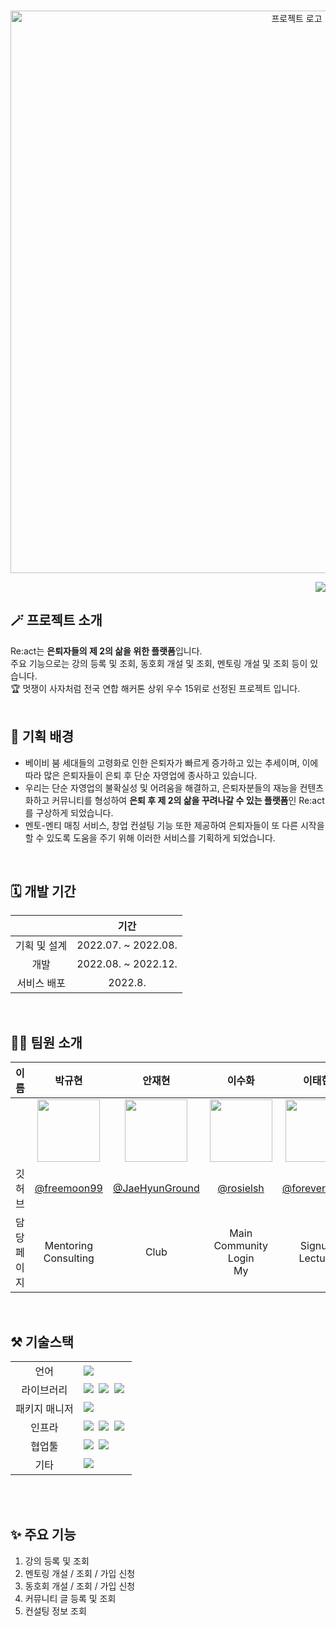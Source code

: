 <p align="center">
  <br>
  <img src="https://user-images.githubusercontent.com/72565083/231432709-8cd72098-3085-4cde-a9bb-0522cb35ad87.png" alt='프로젝트 로고' width='900px'>
  <br>
  <p align='right'>
    <a href="https://hits.seeyoufarm.com"><img src="https://hits.seeyoufarm.com/api/count/incr/badge.svg?url=https%3A%2F%2Fgithub.com%2FReact-Likelion%2FFront-end&count_bg=%2379C83D&title_bg=%23555555&icon=&icon_color=%23E7E7E7&title=hits&edge_flat=false"/></a>
  </p>
</p>

## 🪄 프로젝트 소개

<div align="left">
  <div>Re:act는 <b>은퇴자들의 제 2의 삶을 위한 플랫폼</b>입니다. </div>
  <div>주요 기능으로는 강의 등록 및 조회, 동호회 개설 및 조회, 멘토링 개설 및 조회 등이 있습니다.</div>
  <div>🏆 멋쟁이 사자처럼 전국 연합 해커톤 상위 우수 15위로 선정된 프로젝트 입니다.</div>
</div>

<br/>

## 🤔 기획 배경

* 베이비 붐 세대들의 고령화로 인한 은퇴자가 빠르게 증가하고 있는 추세이며, 이에 따라 많은 은퇴자들이 은퇴 후 단순 자영업에 종사하고 있습니다.
* 우리는 단순 자영업의 불확실성 및 어려움을 해결하고, 은퇴자분들의 재능을 컨텐츠화하고 커뮤니티를 형성하여 **은퇴 후 제 2의 삶을 꾸려나갈 수 있는 플랫폼**인 Re:act를 구상하게 되었습니다.
* 멘토-멘티 매칭 서비스, 창업 컨설팅 기능 또한 제공하여 은퇴자들이 또 다른 시작을 할 수 있도록 도움을 주기 위해 이러한 서비스를 기획하게 되었습니다.


<!-- ## 🪄 배포 주소 --> 
<!-- 배포 주소 작성 -->

<br>

## 🗓️ 개발 기간

||기간|
|:---:|:---:|
|기획 및 설계|2022.07. ~ 2022.08.|
|개발|2022.08. ~ 2022.12.|
|서비스 배포|2022.8.|

<br>

## 🧑‍💻 팀원 소개

| 이름 | 박규현 | 안재현 | 이수화 | 이태헌 
| :------------: | :------------: | :-----------: |  :------------: | :-----------: |  
|  | <img src="https://user-images.githubusercontent.com/72565083/231422017-b00c5eb1-88e6-44dd-b7c3-3aa92fe88853.png" width="100"/> | <img src="https://user-images.githubusercontent.com/72565083/231421315-b32e29ce-563f-4ae2-8b72-c43fc46ddba4.png" width="100"/> | <img src="https://user-images.githubusercontent.com/72565083/231422474-05871351-997f-4c23-be81-de8d53864a79.png" width="100"/> |<img src="https://user-images.githubusercontent.com/72565083/231422717-02b38f87-505f-4aec-9597-39f8bc5523f3.png" width="100"/> |
| 깃허브 | [@freemoon99](https://github.com/freemoon99) | [@JaeHyunGround](https://github.com/JaeHyunGround) | [@rosielsh](https://github.com/rosielsh)|[@forever2969](https://github.com/forever2969)|
| 담당 페이지 | Mentoring<br/>Consulting | Club | Main<br/>Community<br/>Login<br/>My | Signup<br/>Lecture |

<br>

## ⚒️ 기술스택

<table>
<tr>
 <td align="center">언어</td>
 <td>
  <img src="https://img.shields.io/badge/JavaScript-F7DF1E?style=for-the-badge&logo=JavaScript&logoColor=ffffff"/>
 </td>
</tr>
<tr>
 <td align="center">라이브러리</td>
 <td>
  <img src="https://img.shields.io/badge/React-61DAFB?style=for-the-badge&logo=React&logoColor=ffffff"/>&nbsp  
  <img src="https://img.shields.io/badge/ckeditor4-0287D0?style=for-the-badge&logo=ckeditor4&logoColor=ffffff"/>&nbsp
  <img src="https://img.shields.io/badge/bootstrap-7952B3?style=for-the-badge&logo=bootstrap&logoColor=ffffff"/>&nbsp
</tr>
<tr>
 <td align="center">패키지 매니저</td>
 <td>
    <img src="https://img.shields.io/badge/npm-CB3837?style=for-the-badge&logo=npm&logoColor=white">&nbsp 
  </td>
</tr>
<tr>
 <td align="center">인프라</td>
 <td>
  <img src="https://img.shields.io/badge/amazonaws-232F3E?style=for-the-badge&logo=amazonaws&logoColor=ffffff"/>&nbsp
  <img src="https://img.shields.io/badge/amazons3-569A31?style=for-the-badge&logo=amazons3&logoColor=ffffff"/>&nbsp
  <img src="https://img.shields.io/badge/Firebase-FFCA28?style=for-the-badge&logo=Firebase&logoColor=ffffff"/>&nbsp
</tr>
<tr>
 <td align="center">협업툴</td>
 <td>
    <img src="https://img.shields.io/badge/Git-F05032?style=for-the-badge&logo=Git&logoColor=white"/>&nbsp 
    <img src="https://img.shields.io/badge/GitHub-181717?style=for-the-badge&logo=GitHub&logoColor=white"/>&nbsp 
    
 </td>
</tr>
<tr>
 <td align="center">기타</td>
 <td>
    <img src="https://img.shields.io/badge/Figma-F24E1E?style=for-the-badge&logo=Figma&logoColor=white"/>&nbsp 
 </td>
</tr>
</table>

<br/>


<!-- ## 📖 화면 구성

### 1. 메인 페이지

### 2. 강의 페이지

### 3. 멘토링 페이지

### 4. 동호회 페이지

### 5. 커뮤니티 페이지 -->

<br/>

## ✨ 주요 기능

1. 강의 등록 및 조회
2. 멘토링 개설 / 조회 / 가입 신청
3. 동호회 개설 / 조회 / 가입 신청
4. 커뮤니티 글 등록 및 조회
5. 컨설팅 정보 조회

<br/>


